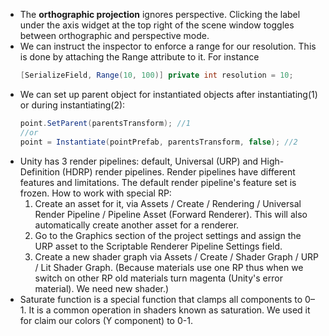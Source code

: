 * The **orthographic projection** ignores perspective. Clicking the label under the axis widget at the top right of the scene window toggles between orthographic and perspective mode.
* We can instruct the inspector to enforce a range for our resolution. This is done by attaching the Range attribute to it. For instance 
  ```c#
  [SerializeField, Range(10, 100)] private int resolution = 10;
  ```
* We can set up parent object for instantiated objects after instantiating(1) or during instantiating(2):
  ```c#
  point.SetParent(parentsTransform); //1
  //or
  point = Instantiate(pointPrefab, parentsTransform, false); //2
  ```
* Unity has 3 render pipelines: default, Universal (URP) and High-Definition (HDRP) render pipelines. Render pipelines have different features and limitations. The default render pipeline's feature set is frozen.
  How to work with special RP:
  1. Create an asset for it, via Assets / Create / Rendering / Universal Render Pipeline / Pipeline Asset (Forward Renderer). This will also automatically create another asset for a renderer.
  2. Go to the Graphics section of the project settings and assign the URP asset to the Scriptable Renderer Pipeline Settings field.
  3. Create a new shader graph via Assets / Create / Shader Graph / URP / Lit Shader Graph. (Because materials use one RP thus when we switch on other RP old materials turn magenta (Unity's error material). We need new shader.)
* Saturate function is a special function that clamps all components to 0–1. It is a common operation in shaders known as saturation. We used it for claim our colors (Y component) to 0-1.